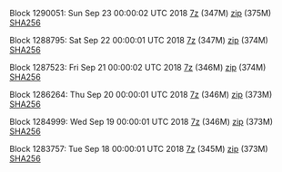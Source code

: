 Block 1290051: Sun Sep 23 00:00:02 UTC 2018 [7z](https://transfer.sh/ghRE9/bootstrap.dat.20180923.7z) (347M) [zip](https://transfer.sh/sgxDS/bootstrap.dat.20180923.zip) (375M) [SHA256](https://transfer.sh/ZlsOD/sha256.txt)

Block 1288795: Sat Sep 22 00:00:01 UTC 2018 [7z](https://transfer.sh/M8Adt/bootstrap.dat.20180922.7z) (347M) [zip](https://transfer.sh/vEq0N/bootstrap.dat.20180922.zip) (374M) [SHA256](https://transfer.sh/3DOo7/sha256.txt)

Block 1287523: Fri Sep 21 00:00:02 UTC 2018 [7z](https://transfer.sh/iYMJJ/bootstrap.dat.20180921.7z) (346M) [zip](https://transfer.sh/nCjRn/bootstrap.dat.20180921.zip) (374M) [SHA256](https://transfer.sh/mXuHj/sha256.txt)

Block 1286264: Thu Sep 20 00:00:01 UTC 2018 [7z](https://transfer.sh/13QPYV/bootstrap.dat.20180920.7z) (346M) [zip](https://transfer.sh/kev8s/bootstrap.dat.20180920.zip) (373M) [SHA256](https://transfer.sh/z3niv/sha256.txt)

Block 1284999: Wed Sep 19 00:00:01 UTC 2018 [7z](https://transfer.sh/8e8W2/bootstrap.dat.20180919.7z) (346M) [zip](https://transfer.sh/E45nO/bootstrap.dat.20180919.zip) (373M) [SHA256](https://transfer.sh/BIBnY/sha256.txt)

Block 1283757: Tue Sep 18 00:00:01 UTC 2018 [7z]() (345M) [zip]() (373M) [SHA256]()
